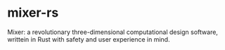# mixer-rs
Mixer: a revolutionary three-dimensional computational design software, writtein in Rust with safety and user experience in mind. 
